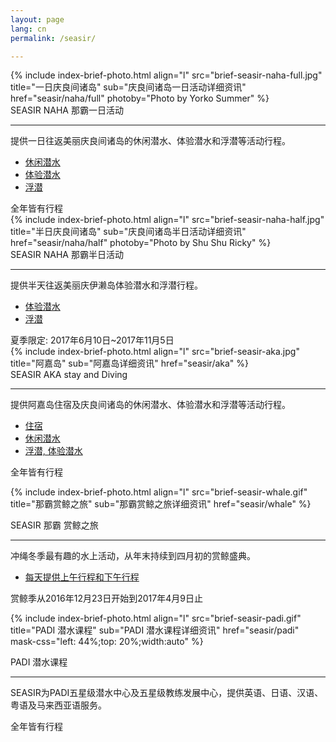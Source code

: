 ```yaml
---
layout: page
lang: cn
permalink: /seasir/

---
```

<style type="text/css">
.brief-text-title {
    left: 0 !important;
}
</style>
<!--- NAHA FULL ((( -->
<div class="brief-container">
{% include index-brief-photo.html align="l" src="brief-seasir-naha-full.jpg" title="一日庆良间诸岛" sub="庆良间诸岛一日活动详细资讯" href="seasir/naha/full" photoby="Photo by Yorko Summer" %}
  <div class="brief-text brief-r">
    <div class="brief-text-title">SEASIR NAHA 那霸一日活动</div>
    <hr>
    <div class="brief-text-body">
<p>
提供一日往返美丽庆良间诸岛的休闲潜水、体验潜水和浮潜等活动行程。
</p>
<ul>
    <li><a href="{{site.baseurl}}/seasir/naha/full/#leisure">休闲潜水</a></li>
    <li><a href="{{site.baseurl}}/seasir/naha/full/#intro">体验潜水</a></li>
    <li><a href="{{site.baseurl}}/seasir/naha/full/#snorkeling">浮潜</a></li>
</ul>
<div class="brief-text-season">
全年皆有行程
</div>
    </div>
  </div>
</div>
<!--- NAHA FULL ))) -->

<!--- NAHA HALF ((( -->
<div class="brief-container">
{% include index-brief-photo.html align="l" src="brief-seasir-naha-half.jpg" title="半日庆良间诸岛" sub="庆良间诸岛半日活动详细资讯" href="seasir/naha/half" photoby="Photo by Shu Shu Ricky" %}
  <div class="brief-text brief-r">
    <div class="brief-text-title">SEASIR NAHA 那霸半日活动</div>
    <hr>
    <div class="brief-text-body">
<p>
提供半天往返美丽庆伊濑岛体验潜水和浮潜行程。
</p>
<ul>
    <li><a href="{{site.baseurl}}/seasir/naha/half">体验潜水</a></li>
    <li><a href="{{site.baseurl}}/seasir/naha/half">浮潜</a></li>
</ul>
<div class="brief-text-season">
夏季限定: 2017年6月10日~2017年11月5日
</div>
    </div>
  </div>
</div>
<!--- NAHA HALF ))) -->

<!--- AKA ((( -->
<div class="brief-container">
{% include index-brief-photo.html align="l" src="brief-seasir-aka.jpg" title="阿嘉岛" sub="阿嘉岛详细资讯" href="seasir/aka" %}
  <div class="brief-text brief-r">
    <div class="brief-text-title">SEASIR AKA stay and Diving</div>
    <hr>
    <div class="brief-text-body">
<p>
提供阿嘉岛住宿及庆良间诸岛的休闲潜水、体验潜水和浮潜等活动行程。
</p>
<ul>
    <li><a href="{{site.baseurl}}/seasir/aka/#pension">住宿</a></li>
    <li><a href="{{site.baseurl}}/seasir/aka/#leisure">休闲潜水</a></li>
    <li><a href="{{site.baseurl}}/seasir/aka/#i-s">浮潜, 体验潜水</a></li>
</ul>
<div class="brief-text-season">
全年皆有行程
</div>
    </div>
  </div>
</div>
<!--- AKA ))) -->

<!--- Whale ((( -->
<div class="brief-container">

{% include index-brief-photo.html align="l" src="brief-seasir-whale.gif" title="那霸赏鲸之旅" sub="那霸赏鲸之旅详细资讯" href="seasir/whale" %}
  <div class="brief-text brief-r">
    <div class="brief-text-title">SEASIR 那霸 赏鲸之旅</div>
    <hr>
    <div class="brief-text-body">
<p>
冲绳冬季最有趣的水上活动，从年末持续到四月初的赏鲸盛典。
</p>
<ul>
    <li><a href="">每天提供上午行程和下午行程</a></li>
</ul>
<div class="brief-text-season">
赏鲸季从2016年12月23日开始到2017年4月9日止
</div>
    </div>
  </div>
</div>
<!--- Whale ))) -->

<!--- PADI ((( -->
<div class="brief-container">

{% include index-brief-photo.html align="l" src="brief-seasir-padi.gif" title="PADI 潜水课程" sub="PADI 潜水课程详细资讯" href="seasir/padi" mask-css="left: 44%;top: 20%;width:auto" %}
  <div class="brief-text brief-r">
    <div class="brief-text-title">PADI 潜水课程</div>
    <hr>
    <div class="brief-text-body">
<p>
SEASIR为PADI五星级潜水中心及五星级教练发展中心，提供英语、日语、汉语、粤语及马来西亚语服务。
</p>
<div class="brief-text-season">
全年皆有行程
</div>
    </div>
  </div>
</div>
<!--- PADI ))) -->
<br />
